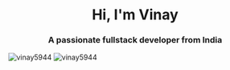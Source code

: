 <h1 align="center">Hi, I'm Vinay</h1>
<h3 align="center">A passionate fullstack developer from India</h3>








  <img src="https://github-readme-stats.vercel.app/api/top-langs?username=vinay5944&show_icons=true&locale=en&layout=compact" alt="vinay5944" />

  <img src="https://github-readme-stats.vercel.app/api?username=vinay5944&show_icons=true&locale=en" alt="vinay5944" />

